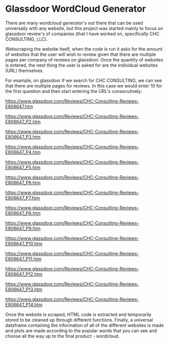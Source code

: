 # Glassdoor WordCloud Generator
There are many wordcloud generator's out there that can be used universally with any website, but this project was started mainly to focus on glassdoor review's of companies (that I have worked on, specifically CHC CONSULTING, LLC). 

Webscraping the website itself, when the code is run it asks for the amount of websites that the user will wish to review given that there are multiple pages per company of reviews on glassdoor. Once the quantity of websites is entered, the next thing the user is asked for are the individual websites (URL) themselves. 

For example, on glassdoor if we search for CHC CONSULTING, we can see that there are multiple pages for reviews. 
In this case we would enter 10 for the first question and then start entering the URL's consecutively: 

https://www.glassdoor.com/Reviews/CHC-Consulting-Reviews-E806647.htm

https://www.glassdoor.com/Reviews/CHC-Consulting-Reviews-E806647_P2.htm

https://www.glassdoor.com/Reviews/CHC-Consulting-Reviews-E806647_P3.htm

https://www.glassdoor.com/Reviews/CHC-Consulting-Reviews-E806647_P4.htm

https://www.glassdoor.com/Reviews/CHC-Consulting-Reviews-E806647_P5.htm

https://www.glassdoor.com/Reviews/CHC-Consulting-Reviews-E806647_P6.htm

https://www.glassdoor.com/Reviews/CHC-Consulting-Reviews-E806647_P7.htm

https://www.glassdoor.com/Reviews/CHC-Consulting-Reviews-E806647_P8.htm

https://www.glassdoor.com/Reviews/CHC-Consulting-Reviews-E806647_P9.htm

https://www.glassdoor.com/Reviews/CHC-Consulting-Reviews-E806647_P10.htm

https://www.glassdoor.com/Reviews/CHC-Consulting-Reviews-E806647_P11.htm

https://www.glassdoor.com/Reviews/CHC-Consulting-Reviews-E806647_P12.htm

https://www.glassdoor.com/Reviews/CHC-Consulting-Reviews-E806647_P13.htm

https://www.glassdoor.com/Reviews/CHC-Consulting-Reviews-E806647_P14.htm

Once the website is scraped, HTML code is extracted and temporarily stored to be cleaned up through different functions.
Finally, a universal dataframe containing the information of all of the different websites is made and plots are made according to the popular words that you can see and choose all the way up to the final product - wordcloud. 
